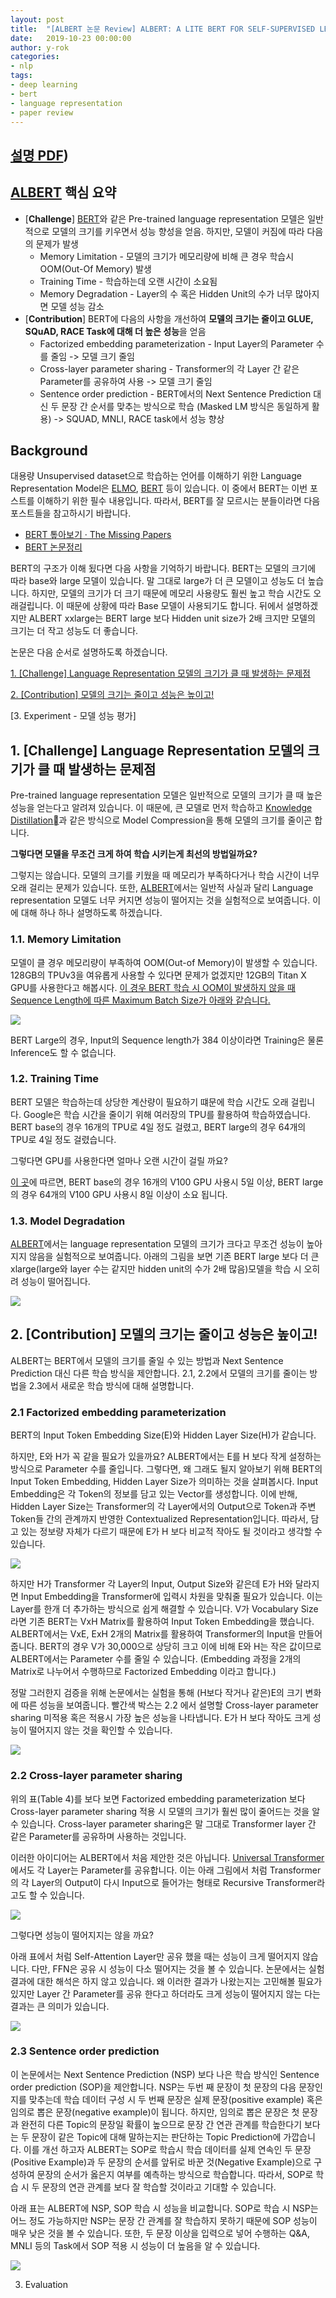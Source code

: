```yaml
---
layout: post
title:  "[ALBERT 논문 Review] ALBERT: A LITE BERT FOR SELF-SUPERVISED LEARNING OF LANGUAGE REPRESENTATIONS"
date:   2019-10-23 00:00:00
author: y-rok
categories: 
- nlp
tags: 
- deep learning 
- bert
- language representation
- paper review
---
```


## [설명 PDF](https://www.slideshare.net/RokJang/mtdnn))



## [ALBERT](https://arxiv.org/abs/1909.11942) 핵심 요약

- [**Challenge**] [BERT](https://arxiv.org/abs/1810.04805)와 같은 Pre-trained language representation 모델은 일반적으로 모델의 크기를 키우면서 성능 향성을 얻음. 하지만, 모델이 커짐에 따라 다음의 문제가 발생
    - Memory Limitation - 모델의 크기가 메모리량에 비해 큰 경우 학습시 OOM(Out-Of Memory) 발생
    - Training Time - 학습하는데 오랜 시간이 소요됨
    - Memory Degradation - Layer의 수 혹은 Hidden Unit의 수가 너무 많아지면 모델 성능 감소
- [**Contribution**] BERT에 다음의 사항을 개선하여 **모델의 크기는 줄이고 GLUE, SQuAD, RACE Task에 대해 더 높은 성능**을 얻음
    - Factorized embedding parameterization - Input Layer의 Parameter 수를 줄임 -> 모델 크기 줄임
    - Cross-layer parameter sharing - Transformer의 각 Layer 간 같은 Parameter를 공유하여 사용 -> 모델 크기 줄임
    - Sentence order prediction - BERT에서의 Next Sentence Prediction 대신 두 문장 간 순서를 맞추는 방식으로 학습 (Masked LM 방식은 동일하게 활용) -> SQUAD, MNLI, RACE task에서 성능 향상

## Background

대용량 Unsupervised dataset으로 학습하는 언어를 이해하기 위한 Language Representation Model은 [ELMO](https://arxiv.org/abs/1802.05365), [BERT](https://arxiv.org/abs/1810.04805) 등이 있습니다. 이 중에서 BERT는 이번 포스트를 이해하기 위한 필수 내용입니다. 따라서, BERT를 잘 모르시는 분들이라면 다음 포스트들을 참고하시기 바랍니다.

- [BERT 톺아보기 · The Missing Papers](http://docs.likejazz.com/bert/)
- [BERT 논문정리](https://tmaxai.github.io/post/BERT/)

BERT의 구조가 이해 됬다면 다음 사항을 기억하기 바랍니다. BERT는 모델의 크기에 따라 base와 large 모델이 있습니다. 말 그대로 large가 더 큰 모델이고 성능도 더 높습니다. 하지만, 모델의 크기가 더 크기 때문에 메모리 사용량도 훨씬 높고 학습 시간도 오래걸립니다. 이 때문에 상황에 따라 Base 모델이 사용되기도 합니다. 뒤에서 설명하겠지만 ALBERT xxlarge는 BERT large 보다 Hidden unit size가 2배 크지만 모델의 크기는 더 작고 성능도 더 좋습니다.  

논문은 다음 순서로 설명하도록 하겠습니다.

[1. [Challenge] Language Representation 모델의 크기가 클 때 발생하는 문제점](#1-[Challenge]-Language-Representation-모델의-크기가-클-때-발생하는-문제점)

[2. [Contribution] 모델의 크기는 줄이고 성능은 높이고!](#2-[Contribution]-모델의-크기는-줄이고-성능은-높이고!)

[3. Experiment - 모델 성능 평가]

## 1. [Challenge] Language Representation 모델의 크기가 클 때 발생하는 문제점

Pre-trained language representation 모델은 일반적으로 모델의 크기가 클 때 높은 성능을 얻는다고 알려져 있습니다. 이 때문에, 큰 모델로 먼저 학습하고 [Knowledge Distillation](https://blog.lunit.io/2018/03/22/distilling-the-knowledge-in-a-neural-network-nips-2014-workshop/)과 같은 방식으로 Model Compression을 통해 모델의 크기를 줄이곤 합니다. 

**그렇다면 모델을 무조건 크게 하여 학습 시키는게 최선의 방법일까요?**

그렇지는 않습니다. 모델의 크기를 키웠을 때 메모리가 부족하다거나 학습 시간이 너무 오래 걸리는 문제가 있습니다. 또한, [ALBERT](https://arxiv.org/abs/1909.11942)에서는 일반적 사실과 달리 Language representation 모델도 너무 커지면 성능이 떨어지는 것을 실험적으로 보여줍니다. 이에 대해 하나 하나 설명하도록 하겠습니다.

### 1.1. Memory Limitation

모델이 클 경우 메모리량이 부족하여 OOM(Out-of Memory)이 발생할 수 있습니다. 128GB의 TPUv3을 여유롭게 사용할 수 있다면 문제가 없겠지만 12GB의 Titan X GPU를 사용한다고 해봅시다. [이 경우 BERT 학습 시 OOM이 발생하지 않을 때 Sequence Length에 따른 Maximum Batch Size가 아래와 같습니다.](https://github.com/google-research/bert/blob/master/README.md)

![](./assets/img/2019-10-21-14-34-29.png)

BERT Large의 경우, Input의 Sequence length가 384 이상이라면 Training은 물론 Inference도 할 수 없습니다.

### 1.2. Training Time

BERT 모델은 학습하는데 상당한 계산량이 필요하기 떄문에 학습 시간도 오래 걸립니다. Google은 학습 시간을 줄이기 위해 여러장의 TPU를 활용하여 학습하였습니다. BERT base의 경우 16개의 TPU로 4일 정도 걸렸고, BERT large의 경우 64개의 TPU로 4일 정도 걸렸습니다. 

그렇다면 GPU를 사용한다면 얼마나 오랜 시간이 걸릴 까요?

[이 곳](https://timdettmers.com/2018/10/17/tpus-vs-gpus-for-transformers-bert/
)에 따르면, BERT base의 경우 16개의 V100 GPU 사용시 5일 이상, BERT large의 경우 64개의 V100 GPU 사용시 8일 이상이 소요 됩니다.

### 1.3. Model Degradation

[ALBERT](https://arxiv.org/abs/1909.11942)에서는 language representation 모델의 크기가 크다고 무조건 성능이 높아지지 않음을 실험적으로 보여줍니다. 아래의 그림을 보면 기존 BERT large 보다 더 큰 xlarge(large와 layer 수는 같지만 hidden unit의 수가 2배 많음)모델을 학습 시 오히려 성능이 떨어집니다.

![](/assets/img/2019-10-21-15-07-33.png)

## 2. [Contribution] 모델의 크기는 줄이고 성능은 높이고!

ALBERT는 BERT에서 모델의 크기를 줄일 수 있는 방법과 Next Sentence Prediction 대신 다른 학습 방식을 제안합니다. 2.1, 2.2에서 모델의 크기를 줄이는 방법을 2.3에서 새로운 학습 방식에 대해 설명합니다.

### 2.1 Factorized embedding parameterization

BERT의 Input Token Embedding Size(E)와 Hidden Layer Size(H)가 같습니다. 

하지만, E와 H가 꼭 같을 필요가 있을까요? 
ALBERT에서는 E를 H 보다 작게 설정하는 방식으로 Parameter 수를 줄입니다. 그렇다면, 왜 그래도 될지 알아보기 위해 BERT의 Input Token Embedding, Hidden Layer Size가 의미하는 것을 살펴봅시다. Input Embedding은 각 Token의 정보를 담고 있는 Vector를 생성합니다. 이에 반해, Hidden Layer Size는 Transformer의 각 Layer에서의 Output으로 Token과 주변 Token들 간의 관계까지 반영한 Contextualized Representation입니다. 따라서, 담고 있는 정보량 자체가 다르기 때문에 E가 H 보다 비교적 작아도 될 것이라고 생각할 수 있습니다.

![](/assets/img/2019-10-23-19-46-54.png)

하지만 H가 Transformer 각 Layer의 Input, Output Size와 같은데 E가 H와 달라지면 Input Embedding을 Transformer에 입력시 차원을 맞춰줄 필요가 있습니다. 이는 Layer를 한개 더 추가하는 방식으로 쉽게 해결할 수 있습니다. V가 Vocabulary Size라면 기존 BERT는 VxH Matrix를 활용하여 Input Token Embedding을 했습니다. ALBERT에서는 VxE, ExH 2개의 Matrix를 활용하여 Transformer의 Input을 만들어줍니다. BERT의 경우 V가 30,000으로 상당히 크고 이에 비해 E와 H는 작은 값이므로 ALBERT에서는 Parameter 수를 줄일 수 있습니다. (Embedding 과정을 2개의 Matrix로 나누어서 수행하므로 Factorized Embedding 이라고 합니다.) 

정말 그러한지 검증을 위해 논문에서는 실험을 통해 (H보다 작거나 같은)E의 크기 변화에 따른 성능을 보여줍니다. 빨간색 박스는 2.2 에서 설명할 Cross-layer parameter sharing 미적용 혹은 적용시 가장 높은 성능을 나타냅니다. E가 H 보다 작아도 크게 성능이 떨어지지 않는 것을 확인할 수 있습니다.

![](/assets/img/2019-10-23-19-51-58.png)

### 2.2 Cross-layer parameter sharing

위의 표(Table 4)를 보다 보면 Factorized embedding parameterization 보다 Cross-layer parameter sharing 적용 시 모델의 크기가 훨씬 많이 줄어드는 것을 알 수 있습니다. Cross-layer parameter sharing은 말 그대로 Transformer layer 간 같은 Parameter를 공유하며 사용하는 것입니다.

이러한 아이디어는 ALBERT에서 처음 제안한 것은 아닙니다. [Universal Transformer](https://arxiv.org/abs/1807.03819)에서도 각 Layer는 Parameter를 공유합니다. 이는 아래 그림에서 처럼 Transformer의 각 Layer의 Output이 다시 Input으로 들어가는 형태로 Recursive Transformer라고도 할 수 있습니다. 

![](/assets/img/2019-10-23-20-12-25.png)

그렇다면 성능이 떨어지지는 않을 까요?

아래 표에서 처럼 Self-Attention Layer만 공유 했을 때는 성능이 크게 떨어지지 않습니다. 다만, FFN은 공유 시 성능이 다소 떨어지는 것을 볼 수 있습니다. 논문에서는 실험 결과에 대한 해석은 하지 않고 있습니다. 왜 이러한 결과가 나왔는지는 고민해볼 필요가 있지만 Layer 간 Parameter를 공유 한다고 하더라도 크게 성능이 떨어지지 않는 다는 결과는 큰 의미가 있습니다.

![](/assets/img/2019-10-23-20-14-25.png)

### 2.3 Sentence order prediction

이 논문에서는 Next Sentence Prediction (NSP) 보다 나은 학습 방식인 Sentence order prediction (SOP)을 제안합니다. NSP는 두번 째 문장이 첫 문장의 다음 문장인지를 맞추는데 학습 데이터 구성 시 두 번째 문장은 실제 문장(positive example) 혹은 임의로 뽑은 문장(negative example)이 됩니다. 하지만, 임의로 뽑은 문장은 첫 문장과 완전히 다른 Topic의 문장일 확률이 높으므로 문장 간 연관 관계를 학습한다기 보다는 두 문장이 같은 Topic에 대해 말하는지는 판단하는 Topic Prediction에 가깝습니다. 이를 개선 하고자 ALBERT는 SOP로 학습시 학습 데이터를 실제 연속인 두 문장(Positive Example)과 두 문장의 순서를 앞뒤로 바꾼 것(Negative Example)으로 구성하여 문장의 순서가 옳은지 여부를 예측하는 방식으로 학습합니다. 따라서, SOP로 학습 시 두 문장의 연관 관계를 보다 잘 학습할 것이라고 기대할 수 있습니다.

아래 표는 ALBERT에 NSP, SOP 학습 시 성능을 비교합니다. SOP로 학습 시 NSP는 어느 정도 가능하지만 NSP는 문장 간 관계를 잘 학습하지 못하기 때문에 SOP 성능이 매우 낮은 것을 볼 수 있습니다. 또한, 두 문장 이상을 입력으로 넣어 수행하는 Q&A, MNLI 등의 Task에서 SOP 적용 시 성능이 더 높음을 알 수 있습니다. 

![](/assets/img/2019-10-23-21-24-39.png)

3. Evaluation
